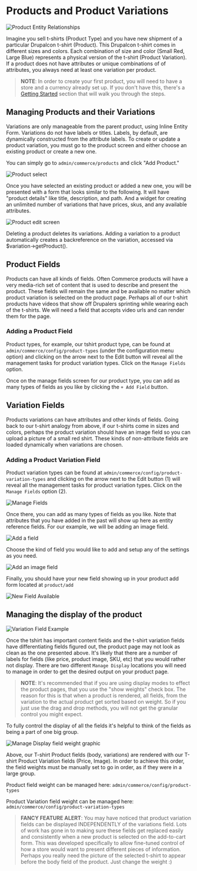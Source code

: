 # Products and Product Variations

![Product Entity Relationships](images/product_entity_relationships.png)

Imagine you sell t-shirts (Product Type) and you have new shipment of a particular Drupalcon t-shirt (Product). This
Drupalcon t-shirt comes in different sizes and colors. Each combination of size and color (Small Red, Large Blue)
represents a physical version of the t-shirt (Product Variation). If a product does not have attributes or unique
combinations of of attributes, you always need at least one variation per product.

> **NOTE**: In order to create your first product, you will need to have a store and a currency already set up. If you 
> don't have this, there's a [Getting Started](../getting-started.md) section that will walk you through the steps.

## Managing Products and their Variations

Variations are only manageable from the parent product, using Inline Entity Form. Variations do not have labels or 
titles. Labels, by default, are dynamically constructed from the attribute labels. To create or update a product
variation, you must go to the product screen and either choose an existing product or create a new one. 

You can simply go to `admin/commerce/products` and click "Add Product."

![Product select](../images/product-add.png)

Once you have selected an existing product or added a new one, you will be presented with a form that looks similar to
the following. It will have "product details" like title, description, and path. And a widget for creating an unlimited
number of variations that have prices, skus, and any available attributes.

![Product edit screen](../images/product-add-fullpage.png)

Deleting a product deletes its variations. Adding a variation to a product automatically creates a backreference on the
variation, accessed via $variation->getProduct().

## Product Fields

Products can have all kinds of fields. Often Commerce products will have a very media-rich set of content that is used
to describe and present the product. These fields will remain the same and be available no matter which product
variation is selected on the product page. Perhaps all of our t-shirt products have videos that show off Drupalers
sprinting while wearing each of the t-shirts. We will need a field that accepts video urls and can render them for the
page.

### Adding a Product Field

Product types, for example, our tshirt product type, can be found at `admin/commerce/config/product-types` (under the 
configuration menu option) and clicking on the arrow next to the Edit button will reveal all the management tasks for 
product variation types. Click on the `Manage Fields` option.

Once on the manage fields screen for our product type, you can add as many types of fields as you like by clicking the 
`+ Add Field` button. 

## Variation Fields

Products variations can have attributes and other kinds of fields. Going back to our t-shirt analogy from above, if our
t-shirts come in sizes and colors, perhaps the product variation should have an image field so you can upload a picture
of a small red shirt. These kinds of non-attribute fields are loaded dynamically when variations are chosen.

### Adding a Product Variation Field

Product variation types can be found at `admin/commerce/config/product-variation-types` and clicking on the arrow next
to the Edit button (1) will reveal all the management tasks for product variation types. Click on the `Manage Fields` 
option (2).

![Manage Fields](images/product_variation_field.png)

Once there, you can add as many types of fields as you like. Note that attributes that you have added in the past will 
show up here as entity reference fields. For our example, we will be adding an image field.

![Add a field](images/product_variation_manage_field.png)

Choose the kind of field you would like to add and setup any of the settings as you need.

![Add an image field](images/product_variation_add_product_image.png)

Finally, you should have your new field showing up in your product add form located at `product/add`

![New Field Available](images/product_variation_new_field_available.png)

## Managing the display of the product

![Variation Field Example](images/product_variation_field_success.gif)

Once the tshirt has important content fields and the t-shirt variation fields have differentiating fields figured out,
the product page may not look as clean as the one presented above. It's likely that there are a number of labels for
fields (like price, product image, SKU, etc) that you would rather not display. There are two different `Manage Display`
locations you will need to manage in order to get the desired output on your product page.

> **NOTE**: It's recommended that if you are using display modes to effect the product pages, that you use the "show
> weights" check box. The reason for this is that when a product is rendered, all fields, from the variation to the
> actual product get sorted based on weight. So if you just use the drag and drop methods, you will not get the granular
> control you might expect.

To fully control the display of all the fields it's helpful to think of the fields as being a part of one big group.

![Manage Display field weight graphic](images/product_display_visual.png)

Above, our T-shirt Product fields (body, variations) are rendered with our T-shirt Product Variation fields (Price, 
Image). In order to achieve this order, the field weights must be manually set to go in order, as if they were in a
large group.

Product field weight can be managed here: `admin/commerce/config/product-types`

Product Variation field weight can be managed here: `admin/commerce/config/product-variation-types`

> **FANCY FEATURE ALERT**: You may have noticed that product variation fields can be displayed INDEPENDENTLY of the 
> variations field. Lots of work has gone in to making sure these fields get replaced easily and consistently when a 
> new product is selected on the add-to-cart form. This was developed specifically to allow fine-tuned control of how
> a store would want to present different pieces of information. Perhaps you really need the picture of the selected 
> t-shirt to appear before the body field of the product. Just change the weight :)
